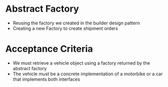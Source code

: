 # Abstract Factory
- Reusing the factory we created in the builder design pattern 
- Creating a new Factory to create shipment orders

# Acceptance Criteria
- We must retrieve a vehicle object using a factory returned by the abstract factory
- The vehicle must be a concrete implementation of a motorbike or a car that implements both interfaces
